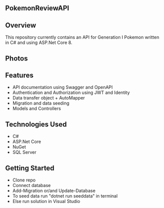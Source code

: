 ## PokemonReviewAPI

## Overview
This repository currently contains an API for Generation I Pokemon written in C# and using ASP.Net Core 8.

## Photos

## Features
- API documentation using Swagger and OpenAPI
- Authentication and Authorization using JWT and Identity
- Data transfer object + AutoMapper
- Migration and data seeding 
- Models and Controllers

## Technologies Used
- C#
- ASP.Net Core
- NuGet
- SQL Server

## Getting Started
- Clone repo
- Connect database 
- Add-Migration or/and Update-Database
- To seed data run "dotnet run seeddata" in terminal
- Else run solution in Visual Studio

